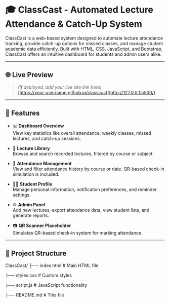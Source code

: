 # 🎓 ClassCast - Automated Lecture Attendance & Catch-Up System

ClassCast is a web-based system designed to automate lecture attendance tracking, provide catch-up options for missed classes, and manage student academic data efficiently. Built with HTML, CSS, JavaScript, and Bootstrap, ClassCast offers an intuitive dashboard for students and admin users alike.

---

## 🌐 Live Preview

> *(If deployed, add your live site link here)*  
> [https://your-username.github.io/classcast](http://127.0.0.1:5500/)

---

## 🧩 Features

- 📊 **Dashboard Overview**  
  View key statistics like overall attendance, weekly classes, missed lectures, and catch-up sessions.

- 🎥 **Lecture Library**  
  Browse and search recorded lectures, filtered by course or subject.

- 📅 **Attendance Management**  
  View and filter attendance history by course or date. QR-based check-in simulation is included.

- 🙍‍♂️ **Student Profile**  
  Manage personal information, notification preferences, and reminder settings.

- ⚙️ **Admin Panel**  
  Add new lectures, export attendance data, view student lists, and generate reports.

- 📷 **QR Scanner Placeholder**  
  Simulates QR-based check-in system for marking attendance.

---

## 📁 Project Structure
ClassCast/
├── index.html # Main HTML file   

├── styles.css # Custom styles

├── script.js # JavaScript functionality

├── README.md # This file

